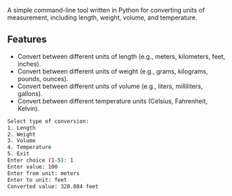 A simple command-line tool written in Python for converting units of measurement, including length, weight, volume, and temperature.

## Features

- Convert between different units of length (e.g., meters, kilometers, feet, inches).
- Convert between different units of weight (e.g., grams, kilograms, pounds, ounces).
- Convert between different units of volume (e.g., liters, milliliters, gallons).
- Convert between different temperature units (Celsius, Fahrenheit, Kelvin).

```bash
Select type of conversion:
1. Length
2. Weight
3. Volume
4. Temperature
5. Exit
Enter choice (1-5): 1
Enter value: 100
Enter from unit: meters
Enter to unit: feet
Converted value: 328.084 feet
```
